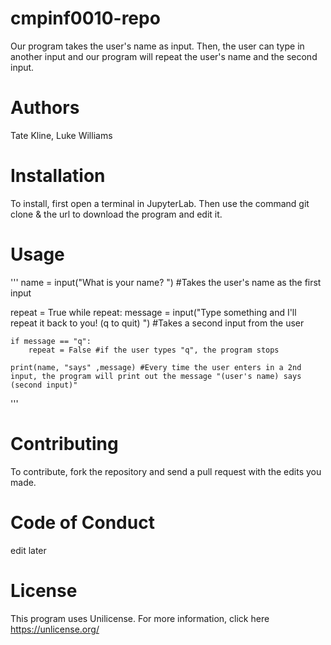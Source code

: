 # cmpinf0010-repo

Our program takes the user's name as input. Then, the user can type in another input and our program will repeat the user's name and the second input.

# Authors
Tate Kline, Luke Williams

# Installation
To install, first open a terminal in JupyterLab. Then use the command git clone & the url to download the program and edit it.

# Usage
'''
name = input("What is your name? ") #Takes the user's name as the first input

repeat = True
while repeat:
    message = input("Type something and I'll repeat it back to you! (q to quit) ") #Takes a second input from the user
    
    if message == "q":
        repeat = False #if the user types "q", the program stops
        
    print(name, "says" ,message) #Every time the user enters in a 2nd input, the program will print out the message "(user's name) says (second input)"
'''

# Contributing
To contribute, fork the repository and send a pull request with the edits you made. 

# Code of Conduct
edit later

# License
This program uses Unilicense. For more information, click here https://unlicense.org/
